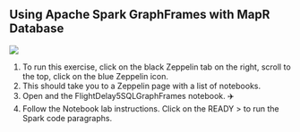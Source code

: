 ## Using Apache Spark GraphFrames with MapR Database
<img src="https://github.com/mapr-demos/katacoda-scenarios/raw/master/spark_flight_delays/assets/StreamDBApplication.png?raw=true width=400 height=400">

1. To run this exercise, click on the black Zeppelin tab on the right, scroll to the top, click on the blue Zeppelin icon. 
2. This should take you to a Zeppelin page with a list of notebooks.
3. Open and the FlightDelay5SQLGraphFrames notebook. ✈️
4. Follow the Notebook lab instructions. Click on the READY > to run the Spark code paragraphs. 